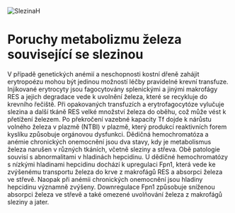 <div class="w3-row">
<div class="w3-half w3-center">


![SlezinaH](SlezinaH.jpg)

</div>
<div class="w3-half w3-justify w3-padding">

# Poruchy metabolizmu železa související se slezinou

V případě genetických anémií a neschopnosti kostní dřeně zahájit erytropoézu mohou být jedinou možností léčby pravidelné krevní transfuze. Injikované erytrocyty jsou fagocytovány splenickými a jinými makrofágy RES a jejich degradace vede k uvolnění železa, které se recykluje do krevního řečiště. Při opakovaných transfuzích a erytrofagocytóze vylučuje slezina a další tkáně RES velké množství železa do oběhu, což může vést k přetížení železem. Po překročení vazebné kapacity Tf dojde k nárůstu volného železa v plazmě (NTBI) v plazmě, který produkcí reaktivních forem kyslíku způsobuje orgánovou dysfunkci. Dědičná hemochromatóza a anémie chronických onemocnění jsou dva stavy, kdy je metabolismus železa narušen v různých tkáních, včetně sleziny a střeva. Obě patologie souvisí s abnormalitami v hladinách hepcidinu. U dědičné hemochromatózy s nízkými hladinami hepcidinu dochází k upregulaci Fpn1, která vede ke zvýšenému transportu železa do krve z makrofágů RES a absorpci železa ve střevě. Naopak při anémii chronických onemocnění jsou hladiny hepcidinu významně zvýšeny. Downregulace Fpn1 způsobuje sníženou absorpci železa ve střevě a také omezené uvolňování železa z makrofágů sleziny a jater.


</div>
</div>